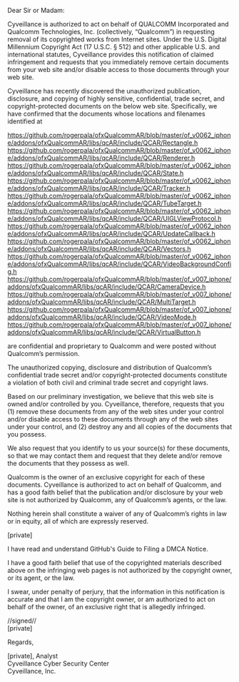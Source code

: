 Dear Sir or Madam:

Cyveillance is authorized to act on behalf of QUALCOMM Incorporated and Qualcomm Technologies, Inc. (collectively, “Qualcomm”) in requesting removal of its copyrighted works from Internet sites. Under the U.S. Digital Millennium Copyright Act (17 U.S.C. § 512) and other applicable U.S. and international statutes, Cyveillance provides this notification of claimed infringement and requests that you immediately remove certain documents from your web site and/or disable access to those documents through your web site.

Cyveillance has recently discovered the unauthorized publication, disclosure, and copying of highly sensitive, confidential, trade secret, and copyright-protected documents on the below web site. Specifically, we have confirmed that the documents whose locations and filenames identified at

https://github.com/rogerpala/ofxQualcommAR/blob/master/of_v0062_iphone/addons/ofxQualcommAR/libs/qcAR/include/QCAR/Rectangle.h  
https://github.com/rogerpala/ofxQualcommAR/blob/master/of_v0062_iphone/addons/ofxQualcommAR/libs/qcAR/include/QCAR/Renderer.h  
https://github.com/rogerpala/ofxQualcommAR/blob/master/of_v0062_iphone/addons/ofxQualcommAR/libs/qcAR/include/QCAR/State.h 
https://github.com/rogerpala/ofxQualcommAR/blob/master/of_v0062_iphone/addons/ofxQualcommAR/libs/qcAR/include/QCAR/Tracker.h  
https://github.com/rogerpala/ofxQualcommAR/blob/master/of_v0062_iphone/addons/ofxQualcommAR/libs/qcAR/include/QCAR/TubeTarget.h  
https://github.com/rogerpala/ofxQualcommAR/blob/master/of_v0062_iphone/addons/ofxQualcommAR/libs/qcAR/include/QCAR/UIGLViewProtocol.h   
https://github.com/rogerpala/ofxQualcommAR/blob/master/of_v0062_iphone/addons/ofxQualcommAR/libs/qcAR/include/QCAR/UpdateCallback.h  
https://github.com/rogerpala/ofxQualcommAR/blob/master/of_v0062_iphone/addons/ofxQualcommAR/libs/qcAR/include/QCAR/Vectors.h  
https://github.com/rogerpala/ofxQualcommAR/blob/master/of_v0062_iphone/addons/ofxQualcommAR/libs/qcAR/include/QCAR/VideoBackgroundConfig.h  
https://github.com/rogerpala/ofxQualcommAR/blob/master/of_v007_iphone/addons/ofxQualcommAR/libs/qcAR/include/QCAR/CameraDevice.h  
https://github.com/rogerpala/ofxQualcommAR/blob/master/of_v007_iphone/addons/ofxQualcommAR/libs/qcAR/include/QCAR/MultiTarget.h  
https://github.com/rogerpala/ofxQualcommAR/blob/master/of_v007_iphone/addons/ofxQualcommAR/libs/qcAR/include/QCAR/VideoMode.h  
https://github.com/rogerpala/ofxQualcommAR/blob/master/of_v007_iphone/addons/ofxQualcommAR/libs/qcAR/include/QCAR/VirtualButton.h  

are confidential and proprietary to Qualcomm and were posted without Qualcomm’s permission.

The unauthorized copying, disclosure and distribution of Qualcomm’s confidential trade secret and/or copyright-protected documents constitute a violation of both civil and criminal trade secret and copyright laws.

Based on our preliminary investigation, we believe that this web site is owned and/or controlled by you. Cyveillance, therefore, requests that you (1) remove these documents from any of the web sites under your control and/or disable access to these documents through any of the web sites under your control, and (2) destroy any and all copies of the documents that you possess.

We also request that you identify to us your source(s) for these documents, so that we may contact them and request that they delete and/or remove the documents that they possess as well.

Qualcomm is the owner of an exclusive copyright for each of these documents. Cyveillance is authorized to act on behalf of Qualcomm, and has a good faith belief that the publication and/or disclosure by your web site is not authorized by Qualcomm, any of Qualcomm’s agents, or the law.

Nothing herein shall constitute a waiver of any of Qualcomm’s rights in law or in equity, all of which are expressly reserved.

[private]

I have read and understand GitHub's Guide to Filing a DMCA Notice.

I have a good faith belief that use of the copyrighted materials described above on the infringing web pages is not authorized by the copyright owner, or its agent, or the law.

I swear, under penalty of perjury, that the information in this notification is accurate and that I am the copyright owner, or am authorized to act on behalf of the owner, of an exclusive right that is allegedly infringed.

//signed//  
[private]

Regards,

[private], Analyst  
Cyveillance Cyber Security Center  
Cyveillance, Inc.
